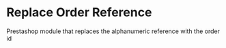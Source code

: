 # Replace Order Reference

Prestashop module that replaces the alphanumeric reference with the order id